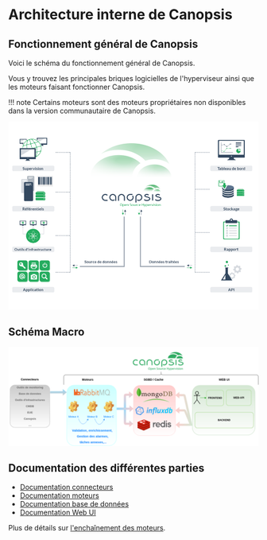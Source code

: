 # Architecture interne de Canopsis

## Fonctionnement général de Canopsis

Voici le schéma du fonctionnement général de Canopsis.

Vous y trouvez les principales briques logicielles de l'hyperviseur ainsi que les moteurs faisant fonctionner Canopsis.  

!!! note
    Certains moteurs sont des moteurs propriétaires non disponibles dans la version communautaire de Canopsis.

![img1](img/schema.png)

## Schéma Macro

![img2](img/Cano_macro_resume.png)

## Documentation des différentes parties

*  [Documentation connecteurs](../../guide-connecteurs/index.md)
*  [Documentation moteurs](../moteurs/index.md)
*  [Documentation base de données](../troubleshooting/bdd-requetes-de-base.md)
*  [Documentation Web UI](../../guide-utilisation/interface/index.md)

Plus de détails sur [l'enchaînement des moteurs](../moteurs/schema-enchainement-moteurs.md).
